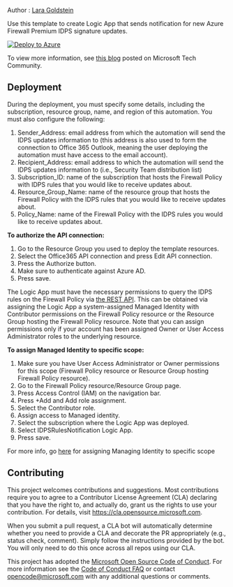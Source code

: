 Author : [Lara Goldstein](https://github.com/laragoldstein13)

Use this template to create Logic App that sends notification for new Azure Firewall Premium IDPS signature updates.

[![Deploy to Azure](https://aka.ms/deploytoazurebutton)](https://portal.azure.com/#create/Microsoft.Template/uri/https%3A%2F%2Fraw.githubusercontent.com%2FAzure%2FAzure-Network-Security%2Fmaster%2FAzure%2520Firewall%2FTemplate%2520-%2520Logic%2520app%2520for%2520IDPS%2520signature%2520updates%2520notification%2FTemplate.json)

To view more information, see [this blog](https://techcommunity.microsoft.com/t5/azure-network-security-blog/receive-email-notification-when-new-idps-rules-get-created-via/ba-p/3499588) posted on Microsoft Tech Community.

## Deployment

During the deployment, you must specify some details, including the subscription, resource group, name, and region of this automation. You must also configure the following: 

1. Sender_Address: email address from which the automation will send the IDPS updates information to (this address is also used to form the connection to Office 365 Outlook, meaning the user deploying the automation must have access to the email account). 
2. Recipient_Address: email address to which the automation will send the IDPS updates information to (i.e., Security Team distribution list) 
3. Subscription_ID: name of the subscription that hosts the Firewall Policy with IDPS rules that you would like to receive updates about. 
4. Resource_Group_Name: name of the resource group that hosts the Firewall Policy with the IDPS rules that you would like to receive updates about. 
5. Policy_Name: name of the Firewall Policy with the IDPS rules you would like to receive updates about.  

**To authorize the API connection:** 

1. Go to the Resource Group you used to deploy the template resources. 
2. Select the Office365 API connection and press Edit API connection. 
3. Press the Authorize button. 
4. Make sure to authenticate against Azure AD. 
5. Press save. 
 
The Logic App must have the necessary permissions to query the IDPS rules on the Firewall Policy via [the REST API](https://docs.microsoft.com/en-us/rest/api/firewall/azure-firewalls/list#code-try-0). This can be obtained via assigning the Logic App a system-assigned Managed Identity with Contributor permissions on the Firewall Policy resource or the Resource Group hosting the Firewall Policy resource. Note that you can assign permissions only if your account has been assigned Owner or User Access Administrator roles to the underlying resource. 

**To assign Managed Identity to specific scope:** 

1. Make sure you have User Access Administrator or Owner permissions for this scope (Firewall Policy resource or Resource Group hosting Firewall Policy resource). 
2. Go to the Firewall Policy resource/Resource Group page. 
3. Press Access Control (IAM) on the navigation bar. 
4. Press +Add and Add role assignment. 
5. Select the Contributor role. 
6. Assign access to Managed identity. 
7. Select the subscription where the Logic App was deployed. 
8. Select IDPSRulesNotification Logic App. 
9. Press save. 
 
For more info, go [here](https://docs.microsoft.com/en-us/azure/active-directory/managed-identities-azure-resources/overview) for assigning Managing Identity to specific scope

## Contributing

This project welcomes contributions and suggestions.  Most contributions require you to agree to a
Contributor License Agreement (CLA) declaring that you have the right to, and actually do, grant us
the rights to use your contribution. For details, visit https://cla.opensource.microsoft.com.

When you submit a pull request, a CLA bot will automatically determine whether you need to provide
a CLA and decorate the PR appropriately (e.g., status check, comment). Simply follow the instructions
provided by the bot. You will only need to do this once across all repos using our CLA.

This project has adopted the [Microsoft Open Source Code of Conduct](https://opensource.microsoft.com/codeofconduct/).
For more information see the [Code of Conduct FAQ](https://opensource.microsoft.com/codeofconduct/faq/) or
contact [opencode@microsoft.com](mailto:opencode@microsoft.com) with any additional questions or comments.
